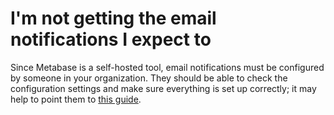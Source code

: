 # I'm not getting the email notifications I expect to

Since Metabase is a self-hosted tool, email notifications must be configured by someone in your organization. They should be able to check the configuration settings and make sure everything is set up correctly; it may help to point them to [this guide][setting-up-email].

[setting-up-email]: ../../administration-guide/02-setting-up-email.html
